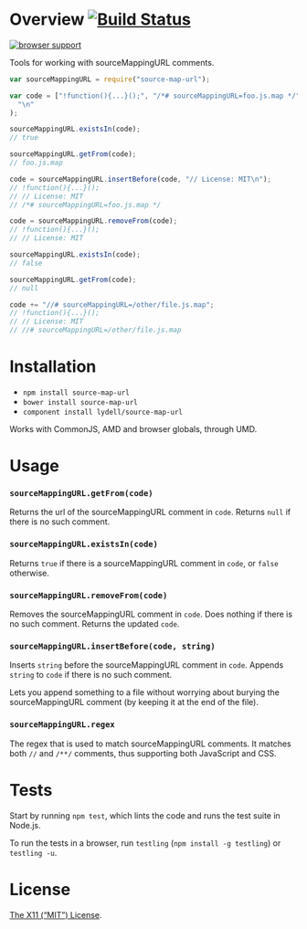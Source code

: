 # Overview [![Build Status](https://travis-ci.org/lydell/source-map-url.png?branch=master)](https://travis-ci.org/lydell/source-map-url)

[![browser support](https://ci.testling.com/lydell/source-map-url.png)](https://ci.testling.com/lydell/source-map-url)

Tools for working with sourceMappingURL comments.

```js
var sourceMappingURL = require("source-map-url");

var code = ["!function(){...}();", "/*# sourceMappingURL=foo.js.map */"].join(
  "\n"
);

sourceMappingURL.existsIn(code);
// true

sourceMappingURL.getFrom(code);
// foo.js.map

code = sourceMappingURL.insertBefore(code, "// License: MIT\n");
// !function(){...}();
// // License: MIT
// /*# sourceMappingURL=foo.js.map */

code = sourceMappingURL.removeFrom(code);
// !function(){...}();
// // License: MIT

sourceMappingURL.existsIn(code);
// false

sourceMappingURL.getFrom(code);
// null

code += "//# sourceMappingURL=/other/file.js.map";
// !function(){...}();
// // License: MIT
// //# sourceMappingURL=/other/file.js.map
```

# Installation

- `npm install source-map-url`
- `bower install source-map-url`
- `component install lydell/source-map-url`

Works with CommonJS, AMD and browser globals, through UMD.

# Usage

### `sourceMappingURL.getFrom(code)`

Returns the url of the sourceMappingURL comment in `code`. Returns `null` if
there is no such comment.

### `sourceMappingURL.existsIn(code)`

Returns `true` if there is a sourceMappingURL comment in `code`, or `false`
otherwise.

### `sourceMappingURL.removeFrom(code)`

Removes the sourceMappingURL comment in `code`. Does nothing if there is no
such comment. Returns the updated `code`.

### `sourceMappingURL.insertBefore(code, string)`

Inserts `string` before the sourceMappingURL comment in `code`. Appends
`string` to `code` if there is no such comment.

Lets you append something to a file without worrying about burying the
sourceMappingURL comment (by keeping it at the end of the file).

### `sourceMappingURL.regex`

The regex that is used to match sourceMappingURL comments. It matches both `//`
and `/**/` comments, thus supporting both JavaScript and CSS.

# Tests

Start by running `npm test`, which lints the code and runs the test suite in Node.js.

To run the tests in a browser, run `testling` (`npm install -g testling`) or `testling -u`.

# License

[The X11 (“MIT”) License](LICENSE).
